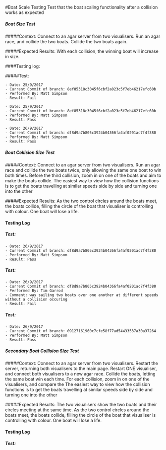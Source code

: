 #Boat Scale Testing 
Test that the boat scaling functionality after a collision works as expected

##### Boat Size Test
#####Context:
    Connect to an agar server from two visualisers. 
    Run an agar race, and collide the two boats.
    Collide the two boats again.
    
    
#####Expected Results:
    With each collision, the winning boat will increase in size. 

####Testing log:

#####Test:
   
    - Date: 25/9/2017
    - Current Commit of branch: 8ef85318c3045f6cbf2a023c5f7eb46217efc60b
    - Performed By: Matt Simpson
    - Result: Fail
    
    - Date: 25/9/2017
    - Current Commit of branch: 8ef85318c3045f6cbf2a023c5f7eb46217efc60b
    - Performed By: Matt Simpson
    - Result: Pass
    
    - Date: 26/9/2017
    - Current Commit of branch: df8d9a7b805c3924b04366fa4af0201ac7f4f380
    - Performed By: Matt Simpson
    - Result: Pass



##### Boat Collision Size Test
#####Context:
    Connect to an agar server from two visualisers.
    Run an agar race and collide the two boats twice, only allowing the same one boat to win both times.
    Before the third collision, zoom in on one of the boats and aim to make the boats collide.
    The easiest way to view how the collision functions is to get the boats travelling at similar speeds side by side 
    and turning one into the other
    
#####Expected Results:
    As the two control circles around the boats meet, the boats collide, filling the circle of the boat that visualiser
    is controlling with colour. One boat will lose a life.
    
#### Testing Log

##### Test:

    - Date: 26/9/2017
    - Current Commit of branch: df8d9a7b805c3924b04366fa4af0201ac7f4f380
    - Performed By: Matt Simpson
    - Result: Pass
    
##### Test:

    - Date: 26/9/2017
    - Current Commit of branch: df8d9a7b805c3924b04366fa4af0201ac7f4f380
    - Performed By: Tim Garrod
    - Comment: was sailing two boats over one another at different speeds without a collision occuring
    - Result: Fail    
    
##### Test:

    - Date: 26/9/2017
    - Current Commit of branch: 09127161960c7cfe58f77ad54433537a30a37264
    - Performed By: Matt Simpson
    - Result: Pass
 
    
    
    
##### Secondary Boat Collision Size Test
#####Context:
    Connect to an agar server from two visualisers.
    Restart the server, returning both visualisers to the main page.
    Restart ONE visualiser, and connect both visualisers to a new agar race.
    Collide the boats, letting the same boat win each time.
    For each collision, zoom in on one of the visualisers, and compare the 
    The easiest way to view how the collision functions is to get the boats travelling at similar speeds side by side 
    and turning one into the other
    
#####Expected Results:
    The two visualisers show the two boats and their circles meeting at the same time.
    As the two control circles around the boats meet, the boats collide, filling the circle of the boat that visualiser
    is controlling with colour. One boat will lose a life.
    
#### Testing Log

##### Test:

    
    

    
